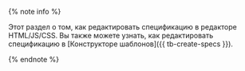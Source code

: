 
{% note info %}

Этот раздел о том, как редактировать спецификацию в редакторе HTML/JS/CSS. Вы также можете узнать, как редактировать спецификацию в [Конструкторе шаблонов]({{ tb-create-specs }}).

{% endnote %}
